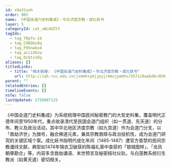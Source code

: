 ```yaml
---
id: x9a31xoh
order: 965
name: 《中国会道门史料集成》・华北济度宗教・成化妖书
layer: 5
categoryId: cat_uWLHUZtI
tagIds:
  - tag_TRpfu-I4
  - tag_CHDDbu9q
  - tag_F0Snwko4
  - tag_aci1X8zw
  - tag_Ocbts3Oq
aliases: []
titledLinks:
  - title: "相关链接: 《中国会道门史料集成》・华北济度宗教・成化妖书"
    url: http://iqh.ruc.edu.cn/jsmmhsymjjpyj/mmzjymmhs/5571c0aabd6c4b9c9ec6ddc3d6412fe6.htm
parent: ""
relatedEntries: []
timelineEvents: []
nsfw: false
lastUpdated: 1758087125
---
```


《中国会道门史料集成》为系统梳理中国民间秘密教门的大型史料集，覆盖明代正德年间至1950年代，重点收录清代至民国会道门组织（如一贯道、先天道）的分布、教义及政治活动，其中华北地区济度宗教（如九宫道）作为会道门分支，以「救劫济世」为旗号，融合佛道元素，兼具宗教救赎与政治投机性，成为会道门研究的关键区域个案。成化妖书指明代成化年间（1465-1487）遭官方查禁的民间宗教谶纬文献，典型如1474年锦衣卫破获的陈福礼案中查获的「银城图样」、「龙凤朝章勘合」等，内容多含救劫谶语、末世预言及秘密结社仪轨，与白莲教系统衍生教派（如黄天道）密切相关。